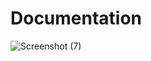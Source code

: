 # Documentation



![Screenshot (7)](https://github.com/MarkRuam/Info_assure/assets/146324538/b7b0bfe0-204d-4c44-8edb-00f8cd7884e3)

